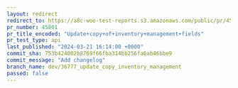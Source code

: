 ```yaml
---
layout: redirect
redirect_to: https://a8c-woo-test-reports.s3.amazonaws.com/public/pr/45801/api/index.html
pr_number: 45801
pr_title_encoded: "Update+copy+of+inventory+management+fields"
pr_test_type: api
last_published: "2024-03-21 16:14:00 +0000"
commit_sha: 753b424002b8769f66fba314bb256fa6ab46bbe9
commit_message: "Add changelog"
branch_name: dev/36777_update_copy_inventory_management
passed: false
---
```

